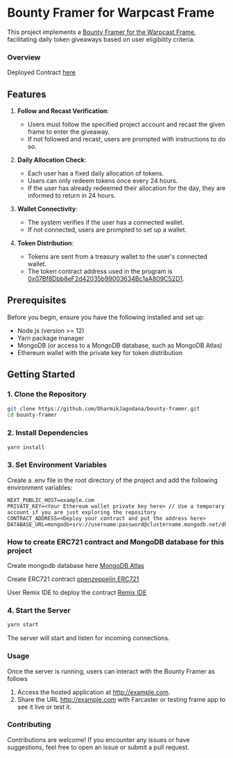 # Bounty Framer for Warpcast Frame

This project implements a [Bounty Framer for the Warpcast Frame](https://earn.superteam.fun/listings/bounty/create-a-frame-for-farcaster/), facilitating daily token giveaways based on user eligibility criteria.

### Overview

Deployed Contract [here](https://base-sepolia.blockscout.com/address/0x07Bf8Dbb8eF2d42035b99003634Bc1aA809C52D1)


## Features

1. **Follow and Recast Verification**:

   - Users must follow the specified project account and recast the given frame to enter the giveaway.
   - If not followed and recast, users are prompted with instructions to do so.

2. **Daily Allocation Check**:

   - Each user has a fixed daily allocation of tokens.
   - Users can only redeem tokens once every 24 hours.
   - If the user has already redeemed their allocation for the day, they are informed to return in 24 hours.

3. **Wallet Connectivity**:

   - The system verifies if the user has a connected wallet.
   - If not connected, users are prompted to set up a wallet.

4. **Token Distribution**:
   - Tokens are sent from a treasury wallet to the user's connected wallet.
   - The token contract address used in the program is [0x07Bf8Dbb8eF2d42035b99003634Bc1aA809C52D1](https://base-sepolia.blockscout.com/address/0x07Bf8Dbb8eF2d42035b99003634Bc1aA809C52D1).

## Prerequisites

Before you begin, ensure you have the following installed and set up:

- Node.js (version >= 12)
- Yarn package manager
- MongoDB (or access to a MongoDB database, such as MongoDB Atlas)
- Ethereum wallet with the private key for token distribution

## Getting Started

### 1. Clone the Repository

```bash
git clone https://github.com/DharmikJagodana/bounty-framer.git
cd bounty-framer
```

### 2. Install Dependencies

```bash
yarn install
```

### 3. Set Environment Variables

Create a .env file in the root directory of the project and add the following environment variables:

```plaintext
NEXT_PUBLIC_HOST=example.com
PRIVATE_KEY=<Your Ethereum wallet private key here> // Use a temporary account if you are just exploring the repository
CONTRACT_ADDRESS=<Deploy your contract and put the address here>
DATABASE_URL=mongodb+srv://username:password@clustername.mongodb.net/dbname
```

### How to create ERC721 contract and MongoDB database for this project
Create mongodb database here [MongoDB Atlas](https://www.mongodb.com/cloud/atlas)

Create ERC721 contract [openzeppelin ERC721](https://wizard.openzeppelin.com/#erc721)

User Remix IDE to deploy the contract [Remix IDE](https://remix.ethereum.org/)


### 4. Start the Server

```bash
yarn start
```

The server will start and listen for incoming connections.

### Usage

Once the server is running, users can interact with the Bounty Framer as follows

1. Access the hosted application at <http://example.com>.
2. Share the URL <http://example.com> with Farcaster or testing frame app to see it live or test it.

### Contributing

Contributions are welcome! If you encounter any issues or have suggestions, feel free to open an issue or submit a pull request.
